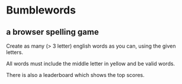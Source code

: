 # Bumblewords
## a browser spelling game

Create as many (> 3 letter) english words as you can, using the given letters.

All words must include the middle letter in yellow and be valid words.

There is also a leaderboard which shows the top scores.
